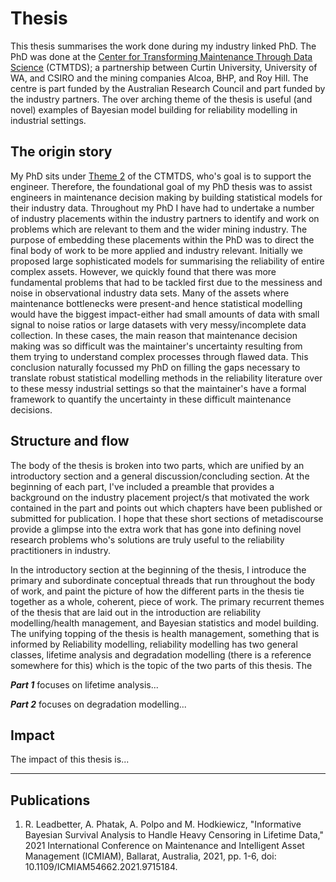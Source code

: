 # Thesis

This thesis summarises the work done during my industry linked PhD. The PhD was done at the [Center for Transforming Maintenance Through Data Science](https://www.maintenance.org.au/display/PUBLIC) (CTMTDS); a partnership between Curtin University, University of WA, and CSIRO and the mining companies Alcoa, BHP, and Roy Hill. The centre is part funded by the Australian Research Council and part funded by the industry partners. The over arching theme of the thesis is useful (and novel) examples of Bayesian model building for reliability modelling in industrial settings.

## The origin story

My PhD sits under [Theme 2](https://www.maintenance.org.au/display/PUBLIC/Theme+2%3A+Support+the+Engineer#) of the CTMTDS, who's goal is to support the engineer. Therefore, the foundational goal of my PhD thesis was to assist engineers in maintenance decision making by building statistical models for their industry data. Throughout my PhD I have had to undertake a number of industry placements within the industry partners to identify and work on problems which are relevant to them and the wider mining industry. The purpose of embedding these placements within the PhD was to direct the final body of work to be more applied and industry relevant. Initially we proposed large sophisticated models for summarising the reliability of entire complex assets. However, we quickly found that there was more fundamental problems that had to be tackled first due to the messiness and noise in observational industry data sets. Many of the assets where maintenance bottlenecks were present-and hence statistical modelling would have the biggest impact-either had small amounts of data with small signal to noise ratios or large datasets with very messy/incomplete data collection. In these cases, the main reason that maintenance decision making was so difficult was the maintainer's uncertainty resulting from them trying to understand complex processes through flawed data. This conclusion naturally focussed my PhD on filling the gaps necessary to translate robust statistical modelling methods in the reliability literature over to these messy industrial settings so that the maintainer's have a formal framework to quantify the uncertainty in these difficult maintenance decisions.

## Structure and flow

The body of the thesis is broken into two parts, which are unified by an introductory section and a general discussion/concluding section. At the beginning of each part, I've included a preamble that provides a background on the industry placement project/s that motivated the work contained in the part and points out which chapters have been published or submitted for publication. I hope that these short sections of metadiscourse provide a glimpse into the extra work that has gone into defining novel research problems who's solutions are truly useful to the reliability practitioners in industry.

In the introductory section at the beginning of the thesis, I introduce the primary and subordinate conceptual threads that run throughout the body of work, and paint the picture of how the different parts in the thesis tie together as a whole, coherent, piece of work. The primary recurrent themes of the thesis that are laid out in the introduction are reliability modelling/health management, and Bayesian statistics and model building. The unifying topping of the thesis is health management, something that is informed by Reliability modelling, reliability modelling has two general classes, lifetime analysis and degradation modelling (there is a reference somewhere for this) which is the topic of the two parts of this thesis. The 

__*Part 1*__ focuses on lifetime analysis...

__*Part 2*__ focuses on degradation modelling...

## Impact

The impact of this thesis is...

----

## Publications

1. R. Leadbetter, A. Phatak, A. Polpo and M. Hodkiewicz, "Informative Bayesian Survival Analysis to Handle Heavy Censoring in Lifetime Data," 2021 International Conference on Maintenance and Intelligent Asset Management (ICMIAM), Ballarat, Australia, 2021, pp. 1-6, doi: 10.1109/ICMIAM54662.2021.9715184.
